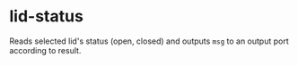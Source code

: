 # lid-status
Reads selected lid's status (open, closed) and outputs `msg` to an output port
according to result.
